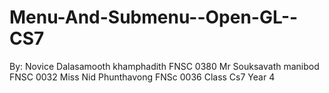 Menu-And-Submenu--Open-GL--CS7
==============================

By: Novice Dalasamooth khamphadith FNSC 0380
    Mr Souksavath manibod FNSC 0032
    Miss Nid Phunthavong FNSc 0036
      Class Cs7  Year 4


